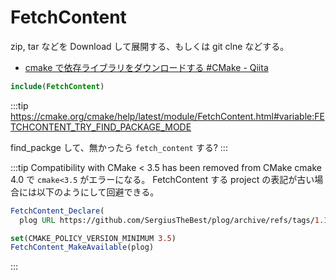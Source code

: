 # FetchContent

zip, tar などを Download して展開する、もしくは git clne などする。

- [cmake で依存ライブラリをダウンロードする #CMake - Qiita](https://qiita.com/ousttrue/items/4fa7a786a6c51e9f11f0)

```cmake
include(FetchContent)
```

:::tip
https://cmake.org/cmake/help/latest/module/FetchContent.html#variable:FETCHCONTENT_TRY_FIND_PACKAGE_MODE

find_packge して、無かったら `fetch_content` する?
:::

:::tip Compatibility with CMake < 3.5 has been removed from CMake
cmake 4.0 で `cmake<3.5` がエラーになる。
FetchContent する project の表記が古い場合には以下のようにして回避できる。

```cmake
FetchContent_Declare(
  plog URL https://github.com/SergiusTheBest/plog/archive/refs/tags/1.1.10.zip)

set(CMAKE_POLICY_VERSION_MINIMUM 3.5)
FetchContent_MakeAvailable(plog)
```

:::
